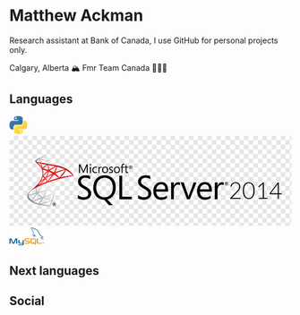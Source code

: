 # Matthew Ackman

Research assistant at Bank of Canada, I use GitHub for personal projects only. 



Calgary, Alberta 🏔
Fmr Team Canada 🏊🏻‍♂️

## Languages
![python](https://github.com/MatthewAckman/MatthewAckman/blob/main/images/python.png)
![mssql](https://github.com/MatthewAckman/MatthewAckman/blob/main/images/mssql.png)
![mysql](https://github.com/MatthewAckman/MatthewAckman/blob/main/images/mysql.png)


## Next languages

## Social